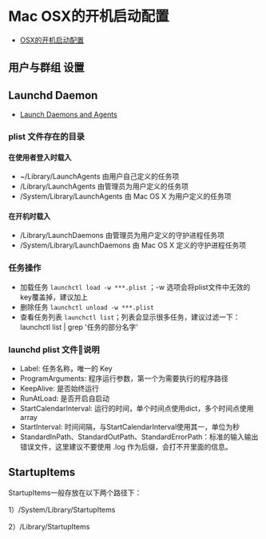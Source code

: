 # Mac OSX的开机启动配置

* [OSX的开机启动配置](http://www.tanhao.me/talk/1287.html/)

## 用户与群组 设置

## Launchd Daemon

* [Launch Daemons and Agents](https://developer.apple.com/library/archive/documentation/MacOSX/Conceptual/BPSystemStartup/Chapters/CreatingLaunchdJobs.html#//apple_ref/doc/uid/10000172i-SW7-BCIEDDBJ)

### plist 文件存在的目录

#### 在使用者登入时载入

* ~/Library/LaunchAgents  由用户自己定义的任务项
* /Library/LaunchAgents 由管理员为用户定义的任务项
* /System/Library/LaunchAgents  由 Mac OS X 为用户定义的任务项

#### 在开机时载入

* /Library/LaunchDaemons 由管理员为用户定义的守护进程任务项
* /System/Library/LaunchDaemons 由 Mac OS X 定义的守护进程任务项

### 任务操作

* 加载任务 `launchctl load -w ***.plist` ；-w 选项会将plist文件中无效的key覆盖掉，建议加上
* 删除任务 `launchctl unload -w ***.plist`
* 查看任务列表 `launchctl list`；列表会显示很多任务，建议过滤一下：launchctl list | grep '任务的部分名字'

### launchd plist 文件说明

* Label: 任务名称，唯一的 Key
* ProgramArguments: 程序运行参数，第一个为需要执行的程序路径
* KeepAlive: 是否始终运行
* RunAtLoad: 是否开启自启动
* StartCalendarInterval: 运行的时间，单个时间点使用dict，多个时间点使用 array <dict>
* StartInterval: 时间间隔，与StartCalendarInterval使用其一，单位为秒
* StandardInPath、StandardOutPath、StandardErrorPath：标准的输入输出错误文件，这里建议不要使用 .log 作为后缀，会打不开里面的信息。


## StartupItems

StartupItems一般存放在以下两个路径下：

1）/System/Library/StartupItems

2）/Library/StartupItems
